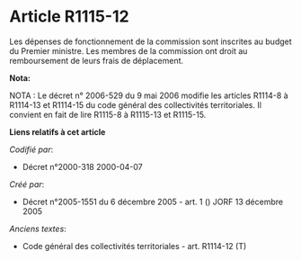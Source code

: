 # Article R1115-12

Les dépenses de fonctionnement de la commission sont inscrites au budget du Premier ministre. Les membres de la commission
ont droit au remboursement de leurs frais de déplacement.

**Nota:**

NOTA : Le décret n° 2006-529 du 9 mai 2006 modifie les articles R1114-8 à R1114-13 et R1114-15 du code général des
collectivités territoriales. Il convient en fait de lire R1115-8 à R1115-13 et R1115-15.

**Liens relatifs à cet article**

_Codifié par_:

  - Décret n°2000-318 2000-04-07

_Créé par_:

  - Décret n°2005-1551 du 6 décembre 2005 - art. 1 () JORF 13 décembre 2005

_Anciens textes_:

  - Code général des collectivités territoriales - art. R1114-12 (T)
